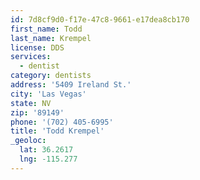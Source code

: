 ```yaml
---
id: 7d8cf9d0-f17e-47c8-9661-e17dea8cb170
first_name: Todd
last_name: Krempel
license: DDS
services:
  - dentist
category: dentists
address: '5409 Ireland St.'
city: 'Las Vegas'
state: NV
zip: '89149'
phone: '(702) 405-6995'
title: 'Todd Krempel'
_geoloc:
  lat: 36.2617
  lng: -115.277
---
```

